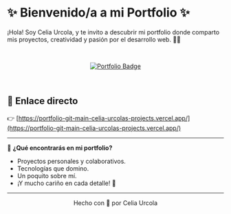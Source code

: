 # ✨ Bienvenido/a a mi Portfolio ✨

¡Hola! Soy Celia Urcola, y te invito a descubrir mi portfolio donde comparto mis proyectos, creatividad y pasión por el desarrollo web. 🚀🎨

<br>

<p align="center">
  <a href="https://portfolio-git-main-celia-urcolas-projects.vercel.app/" target="_blank">
    <img src="https://img.shields.io/badge/Visitar%20Portfolio-00C897?style=for-the-badge&logo=vercel&logoColor=white" alt="Portfolio Badge"/>
  </a>
</p>

<br>

## 📎 Enlace directo

👉 [https://portfolio-git-main-celia-urcolas-projects.vercel.app/](https://portfolio-git-main-celia-urcolas-projects.vercel.app/)

---

💬 **¿Qué encontrarás en mi portfolio?**
- Proyectos personales y colaborativos.
- Tecnologías que domino.
- Un poquito sobre mí.
- ¡Y mucho cariño en cada detalle! 🌷

---

<p align="center">
  Hecho con 💖 por Celia Urcola
</p>
